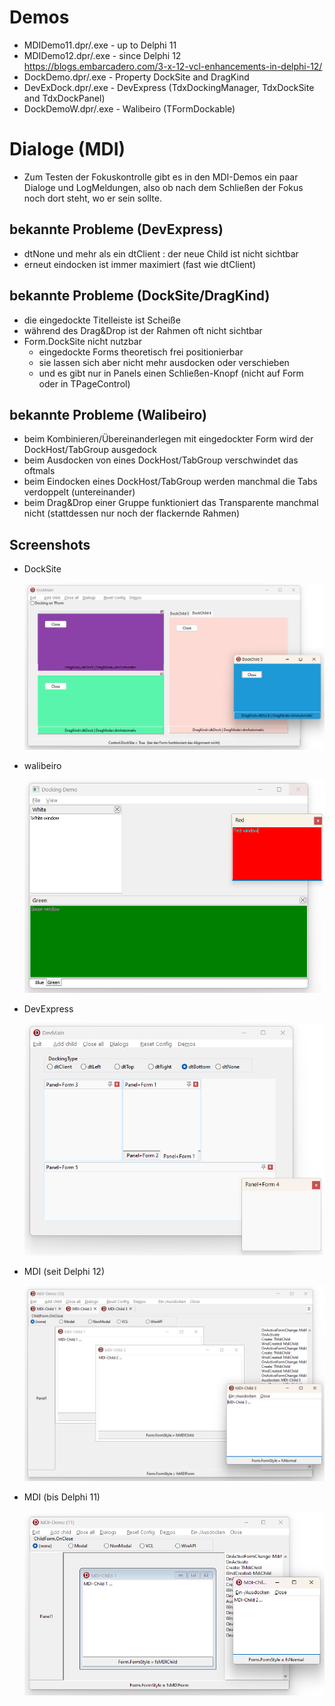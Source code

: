 # Demos
* MDIDemo11.dpr/.exe - up to Delphi 11
* MDIDemo12.dpr/.exe - since Delphi 12 https://blogs.embarcadero.com/3-x-12-vcl-enhancements-in-delphi-12/
* DockDemo.dpr/.exe  - Property DockSite and DragKind
* DevExDock.dpr/.exe - DevExpress (TdxDockingManager, TdxDockSite and TdxDockPanel)
* DockDemoW.dpr/.exe - Walibeiro (TFormDockable)

# Dialoge (MDI)
* Zum Testen der Fokuskontrolle gibt es in den MDI-Demos ein paar Dialoge und LogMeldungen, also ob nach dem Schließen der Fokus noch dort steht, wo er sein sollte.

## bekannte Probleme (DevExpress)
* dtNone und mehr als ein dtClient : der neue Child ist nicht sichtbar
* erneut eindocken ist immer maximiert (fast wie dtClient)

## bekannte Probleme (DockSite/DragKind)
* die eingedockte Titelleiste ist Scheiße
* während des Drag&Drop ist der Rahmen oft nicht sichtbar
* Form.DockSite nicht nutzbar 
  * eingedockte Forms theoretisch frei positionierbar
  * sie lassen sich aber nicht mehr ausdocken oder verschieben
  * und es gibt nur in Panels einen Schließen-Knopf (nicht auf Form oder in TPageControl)

## bekannte Probleme (Walibeiro)
* beim Kombinieren/Übereinanderlegen mit eingedockter Form wird der DockHost/TabGroup ausgedock
* beim Ausdocken von eines DockHost/TabGroup verschwindet das oftmals
* beim Eindocken eines DockHost/TabGroup werden manchmal die Tabs verdoppelt (untereinander)
* beim Drag&Drop einer Gruppe funktioniert das Transparente manchmal nicht (stattdessen nur noch der flackernde Rahmen)

## Screenshots

* DockSite

  ![DockDemo](DockDemoScreenshot.png)

* walibeiro

  ![walibeiro](walibeiroScreenshot.png)

* DevExpress

  ![DevExDock](DevExDockScreenshot.png)

* MDI (seit Delphi 12)

  ![MDIDemo12](MDIDemo12Screenshot.png)

* MDI (bis Delphi 11)

  ![MDIDemo11](MDIDemo11Screenshot.png)

